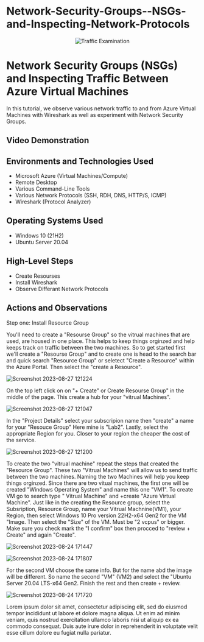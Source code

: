# Network-Security-Groups--NSGs-and-Inspecting-Network-Protocols
<p align="center">
<img src="https://i.imgur.com/Ua7udoS.png" alt="Traffic Examination"/>
</p>

<h1>Network Security Groups (NSGs) and Inspecting Traffic Between Azure Virtual Machines</h1>
In this tutorial, we observe various network traffic to and from Azure Virtual Machines with Wireshark as well as experiment with Network Security Groups. <br />


<h2>Video Demonstration</h2>



<h2>Environments and Technologies Used</h2>

- Microsoft Azure (Virtual Machines/Compute)
- Remote Desktop
- Various Command-Line Tools
- Various Network Protocols (SSH, RDH, DNS, HTTP/S, ICMP)
- Wireshark (Protocol Analyzer)

<h2>Operating Systems Used </h2>

- Windows 10 (21H2)
- Ubuntu Server 20.04

<h2>High-Level Steps</h2>

- Create Resourses
- Install Wireshark
- Observe Differant Network Protocols


<h2>Actions and Observations</h2>
Step one: Install Resource Group
<p>
You'll need to create a "Resourse Group" so the vitrual machines that are used, are housed in one place. This helps to keep things orginzed and help keeps track on traffic between the two machines. 
So to get started first we'll create a "Resourse Group" and to create one is head to the search bar and quick search "Resource Group" or seletect "Create a Resource" within the Azure Portal. Then select the "create a Resource".
  
  
 ![Screenshot 2023-08-27 121224](https://github.com/Leibwatcher/Network-Security-Groups--NSGs-and-Inspecting-Network-Protocols/assets/137578446/0e455b1d-680e-45e2-93b7-1918ff4a9c7f)

On the top left click on on "+ Create" or Create Resourse Group" in the middle of the page. This create a hub for your "vitrual Machines".

![Screenshot 2023-08-27 121047](https://github.com/Leibwatcher/Network-Security-Groups--NSGs-and-Inspecting-Network-Protocols/assets/137578446/a948cee7-d235-4d38-a230-7a32e704b50b)

In the "Project Details" select your subscripion name then "create" a name for your "Resouce Group" Here mine is "Lab2". Lastly, select the appropriate Region for you. Closer to your region the cheaper the cost of the service.


![Screenshot 2023-08-27 121200](https://github.com/Leibwatcher/Network-Security-Groups--NSGs-and-Inspecting-Network-Protocols/assets/137578446/2c6fc021-48a4-4951-9262-4c2c4be92c39)

To create the two "vitrual machine" repeat the steps that created the "Resource Group". These two "Vitrual Machines" will allow us to send traffic between the two machines. Naming the two Machines  will help you keep things orginzed. Since there are two vitual machines, the first one will be created "Windows Operating System" and name this one "VM1". To create VM go to search type " Vitrual Machine" and +create "Azure Virtual Machine". Just like in the creating the Resource group, select the Subsription, Resource Group, name your Vitrual Machnine(VM1), your Region, then select Windows 10 Pro version 22H2-x64 Gen2 for the VM "Image. Then select the "Size" of the VM. Must be "2 vcpus" or bigger. Make sure you check mark the "I confirm" box then procced to "review + Create" and again "Create".

![Screenshot 2023-08-24 171447](https://github.com/Leibwatcher/Network-Security-Groups--NSGs-and-Inspecting-Network-Protocols/assets/137578446/67d80e13-8c1f-4b23-9257-4e69377e5c95)


![Screenshot 2023-08-24 171807](https://github.com/Leibwatcher/Network-Security-Groups--NSGs-and-Inspecting-Network-Protocols/assets/137578446/54d47afa-6037-4b82-a3b2-23baa8a32ecc)


For the second VM choose the same info. But for the name abd the image will be different. So name the second "VM" (VM2) and select the "Ubuntu Server 20.04 LTS-x64 Gen2. Finish the rest and then create + review.   

![Screenshot 2023-08-24 171720](https://github.com/Leibwatcher/Network-Security-Groups--NSGs-and-Inspecting-Network-Protocols/assets/137578446/5f40ccd9-584a-4576-b21c-a95bbbc81d89)



Lorem ipsum dolor sit amet, consectetur adipiscing elit, sed do eiusmod tempor incididunt ut labore et dolore magna aliqua. Ut enim ad minim veniam, quis nostrud exercitation ullamco laboris nisi ut aliquip ex ea commodo consequat. Duis aute irure dolor in reprehenderit in voluptate velit esse cillum dolore eu fugiat nulla pariatur.
</p>
<br />
